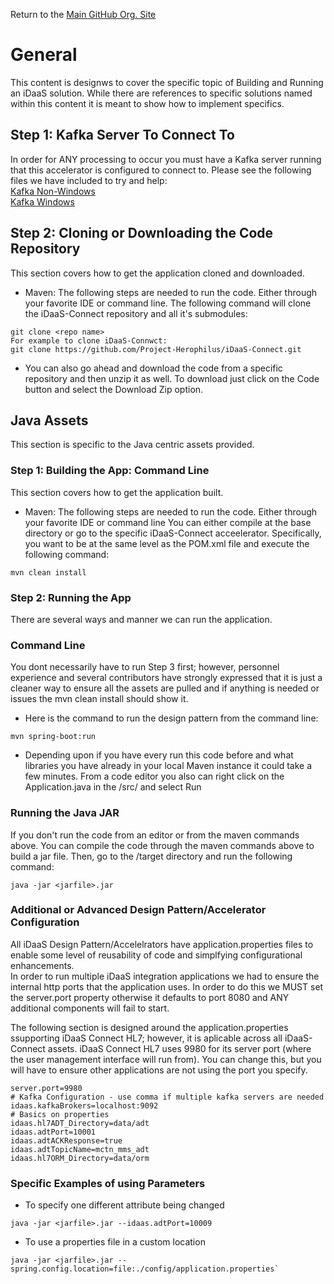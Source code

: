 Return to the <a href="https://github.com/Project-Herophilus" target="_blank">Main GitHub Org. Site</a>

# General 
This content is designws to cover the specific topic of Building and Running an iDaaS solution. While there are references to specific solutions 
named within this content it is meant to show how to implement specifics.

## Step 1: Kafka Server To Connect To
In order for ANY processing to occur you must have a Kafka server running that this accelerator is configured to connect to.
Please see the following files we have included to try and help: <br/>
[Kafka Non-Windows](https://github.com/Project-Herophilus/Project-Herophilus-Assets/blob/main/Kafka.md)<br/>
[Kafka Windows](https://github.com/Project-Herophilus/Project-Herophilus-Assets/blob/main/KafkaWindows.md)<br/>

## Step 2: Cloning or Downloading the Code Repository
This section covers how to get the application cloned and downloaded.
+ Maven: The following steps are needed to run the code. Either through your favorite IDE or command line. The following command will
clone the iDaaS-Connect repository and all it's submodules:
```
git clone <repo name>
For example to clone iDaaS-Connwct:
git clone https://github.com/Project-Herophilus/iDaaS-Connect.git
 ```
+ You can also go ahead and download the code from a specific repository and then unzip it as well. To download just click on the Code
button and select the Download Zip option.

## Java Assets
This section is specific to the Java centric assets provided.

### Step 1: Building the App: Command Line
This section covers how to get the application built.
+ Maven: The following steps are needed to run the code. Either through your favorite IDE or command line
You can either compile at the base directory or go to the specific iDaaS-Connect acceelerator. Specifically, you want to
be at the same level as the POM.xml file and execute the following command: <br/>
```
mvn clean install
```

### Step 2: Running the App
There are several ways and manner we can run the application.

### Command Line
You dont necessarily have to run Step 3 first; however, personnel experience and several contributors have strongly expressed that it is
just a cleaner way to ensure all the assets are pulled and if anything is needed or issues the mvn clean install should show it.

- Here is the command to run the design pattern from the command line: <br/>
```
mvn spring-boot:run
 ```
- Depending upon if you have every run this code before and what libraries you have already in your local Maven instance
it could take a few minutes. From a code editor you also can right click on the Application.java in the /src/<application namespace> and select Run

### Running the Java JAR
If you don't run the code from an editor or from the maven commands above. You can compile the code through the maven
commands above to build a jar file. Then, go to the /target directory and run the following command: <br/>

```
java -jar <jarfile>.jar 
```

### Additional or Advanced Design Pattern/Accelerator Configuration
 
All iDaaS Design Pattern/Accelelrators have application.properties files to enable some level of reusability of code and simplfying configurational enhancements.<br/>
In order to run multiple iDaaS integration applications we had to ensure the internal http ports that
the application uses. In order to do this we MUST set the server.port property otherwise it defaults to port 8080 and ANY additional
components will fail to start. 
  
The following section is designed around the application.properties ssupporting iDaaS Connect HL7; however, it is aplicable across all iDaaS-Connect assets. iDaaS Connect HL7 uses 9980 for its server port (where the user management interface will run from). You can change this, but you will have to ensure other applications are not
using the port you specify.

```
server.port=9980
# Kafka Configuration - use comma if multiple kafka servers are needed
idaas.kafkaBrokers=localhost:9092
# Basics on properties
idaas.hl7ADT_Directory=data/adt
idaas.adtPort=10001
idaas.adtACKResponse=true
idaas.adtTopicName=mctn_mms_adt
idaas.hl7ORM_Directory=data/orm
```
### Specific Examples of using Parameters  

 - To specify one different attribute being changed
 ```
 java -jar <jarfile>.jar --idaas.adtPort=10009
 ```
 - To use a properties file in a custom location 
 ```
 java -jar <jarfile>.jar --spring.config.location=file:./config/application.properties`
```
 
